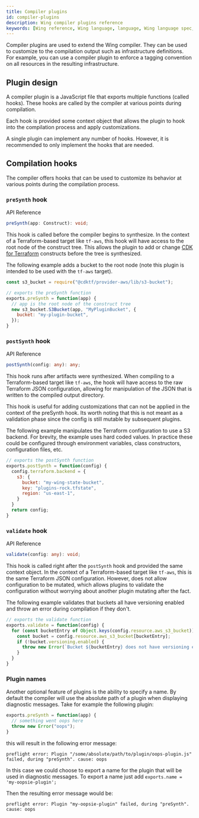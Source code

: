 ```yaml
---
title: Compiler plugins
id: compiler-plugins
description: Wing compiler plugins reference
keywords: [Wing reference, Wing language, language, Wing language spec, Wing programming language, compiler plugins]
---
```


Compiler plugins are used to extend the Wing compiler. They can be used to
customize to the compilation output such as infrastructure definitions.
For example, you can use a compiler plugin to enforce a tagging convention on
all resources in the resulting infrastructure.

## Plugin design

A compiler plugin is a JavaScript file that exports multiple functions (called hooks). These
hooks are called by the compiler at various points during compilation.

Each hook is provided some context object that allows
the plugin to hook into the compilation process and apply customizations.

A single plugin can implement any number of hooks. However, it is recommended
to only implement the hooks that are needed.

## Compilation hooks

The compiler offers hooks that can be used to customize its behavior at various
points during the compilation process.

### `preSynth` hook

API Reference
```ts
preSynth(app: Construct): void;
```

This hook is called before the compiler begins to synthesize. In the context of a
Terraform-based  target like `tf-aws`, this hook will have access to the root
node of the construct tree. This allows the plugin to add or change [CDK for
Terraform](https://github.com/hashicorp/terraform-cdk) constructs before the
tree is synthesized.

The following example adds a bucket to the root node (note this plugin is
intended to be used  with the `tf-aws` target).
```js
const s3_bucket = require("@cdktf/provider-aws/lib/s3-bucket");

// exports the preSynth function
exports.preSynth = function(app) {
  // app is the root node of the construct tree
  new s3_bucket.S3Bucket(app, "MyPluginBucket", {
    bucket: "my-plugin-bucket",
  });
}
```

### `postSynth` hook

API Reference
```ts
postSynth(config: any): any;
```

This hook runs after artifacts were synthesized. When compiling to a
Terraform-based target like `tf-aws`,  the hook will have access
to the raw Terraform JSON configuration, allowing for manipulation of the JSON
that is written to the compiled output directory.

This hook is useful for adding customizations that can not be applied in the
context of the preSynth hook. Its  worth noting that this is not meant as a
validation phase since the config is still mutable by subsequent plugins.

The following example manipulates the Terraform configuration to use a S3
backend. For brevity, the example uses  hard coded values. In practice these
could be configured through environment variables, class constructors,
configuration files, etc.
```js
// exports the postSynth function
exports.postSynth = function(config) {
  config.terraform.backend = {
    s3: {
      bucket: "my-wing-state-bucket",
      key: "plugins-rock.tfstate",
      region: "us-east-1",
    }  
  }
  return config;
}
```

### `validate` hook

API Reference
```ts
validate(config: any): void;
```

This hook is called right after the `postSynth` hook and provided the same
context object. In the context of a  Terraform-based target like `tf-aws`, this
is the same Terraform JSON configuration. However, does not allow configuration
to be mutated, which allows plugins to validate the configuration without
worrying about another plugin mutating after the fact.

The following example validates that buckets all have versioning enabled
and throw an  error during compilation if they don't.
```js
// exports the validate function
exports.validate = function(config) {
  for (const bucketEntry of Object.keys(config.resource.aws_s3_bucket)) {
    const bucket = config.resource.aws_s3_bucket[bucketEntry];
    if (!bucket.versioning.enabled) {
      throw new Error(`Bucket ${bucketEntry} does not have versioning enabled`);
    }
  }
}
```

### Plugin names

Another optional feature of plugins is the ability to specify a name. By default
the compiler will use the absolute path of a plugin when displaying diagnostic
messages. Take for example the following plugin:

```js
exports.preSynth = function(app) {
  // something went oops here
  throw new Error("oops");
}
```
this will result in the following error message:

```
preflight error: Plugin "/some/absolute/path/to/plugin/oops-plugin.js" failed, during "preSynth". cause: oops
```

In this case we could choose to export a name for the plugin that will be used
in diagnostic messages. To export a name just add `exports.name =
'my-oopsie-plugin';`

Then the resulting error message would be:

```
preflight error: Plugin "my-oopsie-plugin" failed, during "preSynth". cause: oops
```

